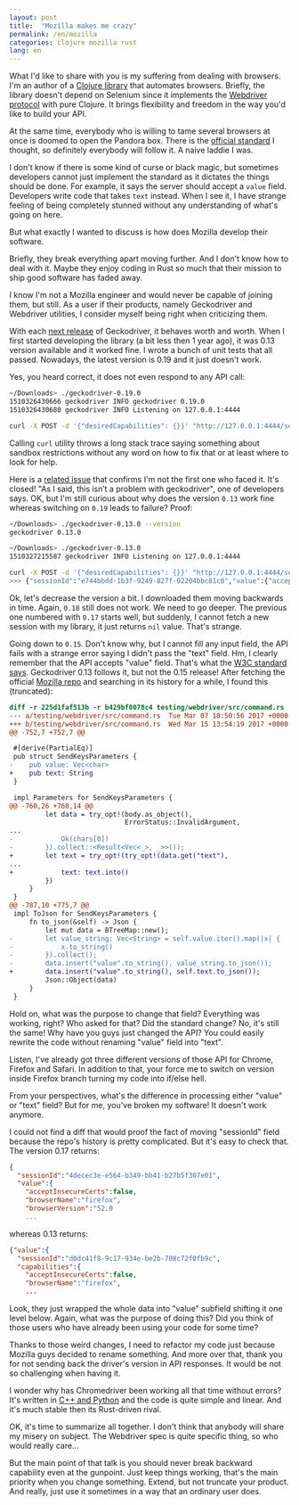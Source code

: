 ```yaml
---
layout: post
title:  "Mozilla makes me crazy"
permalink: /en/mozilla
categories: clojure mozilla rust
lang: en
---
```


[send-keys]: https://www.w3.org/TR/webdriver/#dfn-element-send-keys
[webdriver]: https://www.w3.org/TR/webdriver
[etaoin]: https://github.com/igrishaev/etaoin

What I'd like to share with you is my suffering from dealing with browsers. I'm
an author of a [Clojure library][etaoin] that automates browsers. Briefly, the
library doesn't depend on Selenium since it implements
the [Webdriver protocol][webdriver] with pure Clojure. It brings flexibility and
freedom in the way you'd like to build your API.

At the same time, everybody who is willing to tame several browsers at once is
doomed to open the Pandora box. There is the [official standard][webdriver] I
thought, so definitely everybody will follow it. A naive laddie I was.

I don't know if there is some kind of curse or black magic, but sometimes
developers cannot just implement the standard as it dictates the things should
be done. For example, it says the server should accept a `value`
field. Developers write code that takes `text` instead. When I see it, I have
strange feeling of being completely stunned without any understanding of what's
going on here.

But what exactly I wanted to discuss is how does Mozilla develop their software.

Briefly, they break everything apart moving further. And I don't know how to
deal with it. Maybe they enjoy coding in Rust so much that their mission to ship
good software has faded away.

I know I'm not a Mozilla engineer and would never be capable of joining them,
but still. As a user if their products, namely Geckodriver and Webdriver
utilities, I consider myself being right when criticizing them.

[releases]: https://github.com/mozilla/geckodriver/releases

With each [next release][releases] of Geckodriver, it behaves worth and
worth. When I first started developing the library (a bit less then 1 year ago),
it was 0.13 version available and it worked fine. I wrote a bunch of unit tests
that all passed. Nowadays, the latest version is 0.19 and it just doesn't work.

Yes, you heard correct, it does not even respond to any API call:

~~~bash
~/Downloads> ./geckodriver-0.19.0
1510326430666 geckodriver INFO geckodriver 0.19.0
1510326430680 geckodriver INFO Listening on 127.0.0.1:4444

curl -X POST -d '{"desiredCapabilities": {}}' "http://127.0.0.1:4444/session"
~~~

Calling `curl` utility throws a long stack trace saying something about sandbox
restrictions without any word on how to fix that or at least where to look for
help.

[issue]: https://github.com/mozilla/geckodriver/issues/706

Here is a [related issue][issue] that confirms I'm not the first one who faced
it. It's closed! "As I said, this isn’t a problem with geckodriver", one of
developers says. OK, but I'm still curious about why does the version `0.13`
work fine whereas switching on `0.19` leads to failure? Proof:

~~~bash
~/Downloads> ./geckodriver-0.13.0 --version
geckodriver 0.13.0

~/Downloads> ./geckodriver-0.13.0
1510327215587 geckodriver INFO Listening on 127.0.0.1:4444

curl -X POST -d '{"desiredCapabilities": {}}' "http://127.0.0.1:4444/session"
>>> {"sessionId":"e744bbdd-1b3f-9249-827f-02204bbc81c8","value":{"acceptInsecureCerts":...
~~~

Ok, let's decrease the version a bit. I downloaded them moving backwards in
time. Again, `0.18` still does not work. We need to go deeper. The previous one
numbered with `0.17` starts well, but suddenly, I cannot fetch a new session
with my library, it just returns `nil` value. That's strange.

[mozilla-central]: https://hg.mozilla.org/mozilla-central/

Going down to `0.15`. Don't know why, but I cannot fill any input field, the API
fails with a strange error saying I didn't pass the "text" field. Hm, I clearly
remember that the API accepts "value" field. That's what
the [W3C standard says][send-keys]. Geckodriver 0.13 follows it, but not the
0.15 release! After fetching the official [Mozilla repo][mozilla-central] and
searching in its history for a while, I found this (truncated):

~~~diff
diff -r 225d1faf513b -r b429bf0078c4 testing/webdriver/src/command.rs
--- a/testing/webdriver/src/command.rs	Tue Mar 07 18:50:56 2017 +0000
+++ b/testing/webdriver/src/command.rs	Wed Mar 15 13:54:19 2017 +0000
@@ -752,7 +752,7 @@

 #[derive(PartialEq)]
 pub struct SendKeysParameters {
-    pub value: Vec<char>
+    pub text: String
 }

 impl Parameters for SendKeysParameters {
@@ -760,26 +760,14 @@
         let data = try_opt!(body.as_object(),
                             ErrorStatus::InvalidArgument,
...
-            Ok(chars[0])
-        }).collect::<Result<Vec<_>, _>>());
+        let text = try_opt!(try_opt!(data.get("text"),
...
+            text: text.into()
         })
     }
 }
@@ -787,10 +775,7 @@
 impl ToJson for SendKeysParameters {
     fn to_json(&self) -> Json {
         let mut data = BTreeMap::new();
-        let value_string: Vec<String> = self.value.iter().map(|x| {
-            x.to_string()
-        }).collect();
-        data.insert("value".to_string(), value_string.to_json());
+        data.insert("value".to_string(), self.text.to_json());
         Json::Object(data)
     }
 }

~~~

Hold on, what was the purpose to change that field? Everything was working,
right? Who asked for that? Did the standard change? No, it's still the same! Why
have you guys just changed the API? You could easily rewrite the code without
renaming "value" field into "text".

Listen, I've already got three different versions of those API for Chrome,
Firefox and Safari. In addition to that, your force me to switch on version
inside Firefox branch turning my code into if/else hell.

From your perspectives, what's the difference in processing either "value" or
"text" field? But for me, you've broken my software! It doesn't work anymore.

I could not find a diff that would proof the fact of moving "sessionId" field
because the repo's history is pretty complicated. But it's easy to check that.
The version 0.17 returns:

~~~json
{
  "sessionId":"4decec3e-e564-b349-bb41-b27b5f307e01",
  "value":{
    "acceptInsecureCerts":false,
    "browserName":"firefox",
    "browserVersion":"52.0
    ...
~~~

whereas 0.13 returns:

~~~json
{"value":{
  "sessionId":"d0dc41f8-9c17-934e-be2b-708c72f0fb9c",
  "capabilities":{
    "acceptInsecureCerts":false,
    "browserName":"firefox",
    ...
~~~

Look, they just wrapped the whole data into "value" subfield shifting it one
level below. Again, what was the purpose of doing this? Did you think of those
users who have already been using your code for some time?

Thanks to those weird changes, I need to refactor my code just because Mozilla
guys decided to rename something. And more over that, thank you for not sending
back the driver's version in API responses. It would be not so challenging when
having it.

[chromedriver]: https://github.com/bayandin/chromedriver/tree/master/client

I wonder why has Chromedriver been working all that time without errors? It's
written in [C++ and Python][chromedriver] and the code is quite simple and
linear. And it's much stable then its Rust-driven rival.

OK, it's time to summarize all together. I don't think that anybody will share
my misery on subject. The Webdriver spec is quite specific thing, so who would
really care...

But the main point of that talk is you should never break backward capability
even at the gunpoint. Just keep things working, that's the main priority when
you change something. Extend, but not truncate your product. And really, just
use it sometimes in a way that an ordinary user does.
